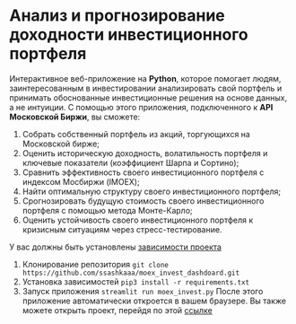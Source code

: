 # Анализ и прогнозирование доходности инвестиционного портфеля
Интерактивное веб-приложение на **Python**, которое помогает людям, заинтересованным в инвестировании анализировать свой портфель и принимать обоснованные инвестиционные решения на основе данных, а не интуиции.  С помощью этого приложения, подключенного к **API Московской Биржи**, вы сможете:
1. Собрать собственный портфель из акций, торгующихся на Московской бирже;
2. Оценить историческую доходность, волатильность портфеля и ключевые показатели (коэффициент Шарпа и Сортино);
3. Сравнить эффективность своего инвестиционного портфеля с индексом Мосбиржи (IMOEX);
4. Найти оптимальную структуру своего инвестиционного портфеля;
5. Срогнозировать будущую стоимость своего инвестиционного портфеля с помощью метода Монте-Карло;
6. Оценить устойчивость своего инвестиционного портфеля к кризисным ситуациям через стресс-тестирование.
   
<!--Как запустить проект?-->
У вас должны быть установлены [зависимости проекта](https://github.com/ssashkaaa/moex_invest_dashdoard/requirements.txt)
1. Клонирование репозитория
```git clone https://github.com/ssashkaaa/moex_invest_dashdoard.git```
2. Установка зависимостей
```pip3 install -r requirements.txt```
3. Запуск приложения
```streamlit run moex_invest.py```
После этого приложение автоматически откроется в вашем браузере. Вы также можете открыть проект, перейдя по этой [ссылке](https://moexinvest-analytics.streamlit.app/)
